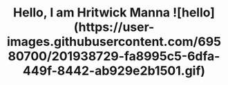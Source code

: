 <h1 align="center">Hello, I am Hritwick Manna ![hello](https://user-images.githubusercontent.com/69580700/201938729-fa8995c5-6dfa-449f-8442-ab929e2b1501.gif)
</h1> 


